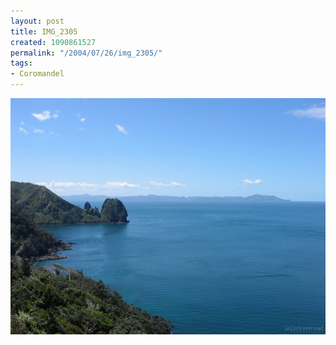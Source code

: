 ```yaml
---
layout: post
title: IMG_2305
created: 1090861527
permalink: "/2004/07/26/img_2305/"
tags:
- Coromandel
---
```


<img src="/image/images/img_2305-769.jpg"/>

